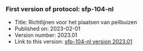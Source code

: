 ### First version of protocol: sfp-104-nl

- Title: Richtlijnen voor het plaatsen van peilbuizen
- Published on: 2023-02-01
- Version number: 2023.01
- Link to this version: [sfp-104-nl version 2023.01](2023.01/index.html)

<!--One entry for each release describing the generic changes since the previous release.
e.g. (sort most recent first)

- 2020.03
    - sfp-403_shorttitle_nl (first version)
    - sfp-403_shorttitle_en (first version)
- 2020.02
    - sfp-402_shorttitle_nl (update)
- 2020.01
    - sfp-402_shorttitle_nl (first version)
-->
